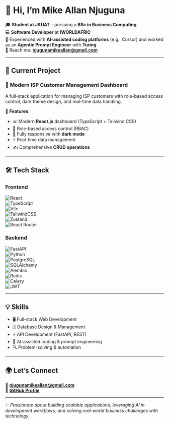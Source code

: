 # 👋 Hi, I’m Mike Allan Njuguna  

🎓 **Student at JKUAT** – pursuing a **BSc in Business Computing**  
💻 **Software Developer** at **IWORLDAFRIC**  
🤖 Experienced with **AI-assisted coding platforms** (e.g., Cursor) and worked as an **Agentic Prompt Engineer** with **Turing**  
📧 Reach me: **[njugunamikeallan@gmail.com](mailto:njugunamikeallan@gmail.com)**  

---

## 🚀 Current Project  
### 📡 **Modern ISP Customer Management Dashboard**  
A full-stack application for managing ISP customers with role-based access control, dark theme design, and real-time data handling.  

🔹 **Features**:  
- 📊 Modern **React.js** dashboard (TypeScript + Tailwind CSS)  
- 🔑 Role-based access control (RBAC)  
- 📱 Fully responsive with **dark mode**  
- ⚡ Real-time data management  
- ✍️ Comprehensive **CRUD operations**  

---

## 🛠️ Tech Stack  

### **Frontend**
![React](https://img.shields.io/badge/React-18+-61DAFB?logo=react&logoColor=white)  
![TypeScript](https://img.shields.io/badge/TypeScript-3178C6?logo=typescript&logoColor=white)  
![Vite](https://img.shields.io/badge/Vite-646CFF?logo=vite&logoColor=white)  
![TailwindCSS](https://img.shields.io/badge/TailwindCSS-38B2AC?logo=tailwind-css&logoColor=white)  
![Zustand](https://img.shields.io/badge/Zustand-593D88?logo=react&logoColor=white)  
![React Router](https://img.shields.io/badge/React%20Router-v6-CA4245?logo=react-router&logoColor=white)  

### **Backend**
![FastAPI](https://img.shields.io/badge/FastAPI-009688?logo=fastapi&logoColor=white)  
![Python](https://img.shields.io/badge/Python-3.10+-3776AB?logo=python&logoColor=white)  
![PostgreSQL](https://img.shields.io/badge/PostgreSQL-4169E1?logo=postgresql&logoColor=white)  
![SQLAlchemy](https://img.shields.io/badge/SQLAlchemy-333?logo=python&logoColor=white)  
![Alembic](https://img.shields.io/badge/Alembic-CC2927?logo=python&logoColor=white)  
![Redis](https://img.shields.io/badge/Redis-DC382D?logo=redis&logoColor=white)  
![Celery](https://img.shields.io/badge/Celery-37814A?logo=python&logoColor=white)  
![JWT](https://img.shields.io/badge/JWT-000000?logo=json-web-tokens&logoColor=white)  

---

## 💡 Skills  
- 🖥️ Full-stack Web Development  
- 🗄️ Database Design & Management  
- ⚡ API Development (FastAPI, REST)  
- 🤖 AI-assisted coding & prompt engineering  
- 🔍 Problem-solving & automation  

---

## 🌍 Let’s Connect  
📧 **[njugunamikeallan@gmail.com](mailto:njugunamikeallan@gmail.com)**  
🐙 **[GitHub Profile](https://github.com/MikeAllan-bot)**  

---

✨ *Passionate about building scalable applications, leveraging AI in development workflows, and solving real-world business challenges with technology.*  


<!--
**MikeAllan-bot/MikeAllan-bot** is a ✨ _special_ ✨ repository because its `README.md` (this file) appears on your GitHub profile.

Here are some ideas to get you started:

- 🔭 I’m currently working on ...
- 🌱 I’m currently learning ...
- 👯 I’m looking to collaborate on ...
- 🤔 I’m looking for help with ...
- 💬 Ask me about ...
- 📫 How to reach me: ...
- 😄 Pronouns: ...
- ⚡ Fun fact: ...
-->

